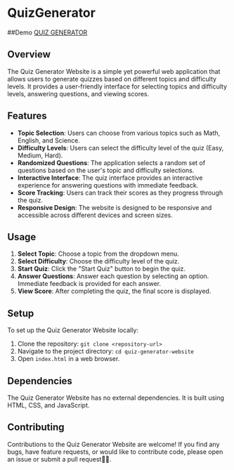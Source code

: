 # QuizGenerator

##Demo
<a href="https://shobhit0011.github.io/">QUIZ GENERATOR</a>

## Overview

The Quiz Generator Website is a simple yet powerful web application that allows users to generate quizzes based on different topics and difficulty levels. It provides a user-friendly interface for selecting topics and difficulty levels, answering questions, and viewing scores.

## Features

- **Topic Selection**: Users can choose from various topics such as Math, English, and Science.
- **Difficulty Levels**: Users can select the difficulty level of the quiz (Easy, Medium, Hard).
- **Randomized Questions**: The application selects a random set of questions based on the user's topic and difficulty selections.
- **Interactive Interface**: The quiz interface provides an interactive experience for answering questions with immediate feedback.
- **Score Tracking**: Users can track their scores as they progress through the quiz.
- **Responsive Design**: The website is designed to be responsive and accessible across different devices and screen sizes.

## Usage

1. **Select Topic**: Choose a topic from the dropdown menu.
2. **Select Difficulty**: Choose the difficulty level of the quiz.
3. **Start Quiz**: Click the "Start Quiz" button to begin the quiz.
4. **Answer Questions**: Answer each question by selecting an option. Immediate feedback is provided for each answer.
5. **View Score**: After completing the quiz, the final score is displayed.

## Setup

To set up the Quiz Generator Website locally:

1. Clone the repository: `git clone <repository-url>`
2. Navigate to the project directory: `cd quiz-generator-website`
3. Open `index.html` in a web browser.

## Dependencies

The Quiz Generator Website has no external dependencies. It is built using HTML, CSS, and JavaScript.

## Contributing

Contributions to the Quiz Generator Website are welcome! If you find any bugs, have feature requests, or would like to contribute code, please open an issue or submit a pull request🙌😊.
